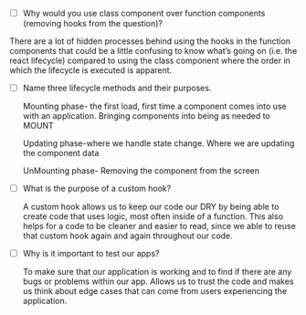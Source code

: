 - [ ] Why would you use class component over function components (removing hooks from the question)?

There are a lot of hidden processes behind using the hooks in the function components that could be a little confusing to know what’s going on (i.e. the react lifecycle) compared to using the class component where the order in which the lifecycle is executed is apparent. 



- [ ] Name three lifecycle methods and their purposes.

    Mounting phase- the first load, first time a component comes into use with an application. Bringing components into being 	as needed to MOUNT

	Updating phase-where we handle state change. Where we are updating the component data

	UnMounting phase- Removing the component from the screen

- [ ] What is the purpose of a custom hook?

    A custom hook allows us to keep our code our DRY by being able to create code that uses logic, most often inside of a function. This also helps for a code to be cleaner and easier to read, since we able to reuse that custom hook again and again throughout our code. 


- [ ] Why is it important to test our apps?

    To make sure that our application is working and to find if there are any bugs or problems within our app. Allows us to	trust the code and makes us think about edge cases that can come from users experiencing the application. 
